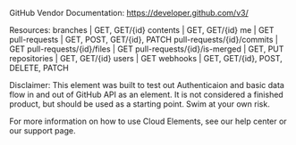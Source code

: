 GitHub
Vendor Documentation: https://developer.github.com/v3/

Resources: 
branches | GET, GET/{id}
contents | GET, GET/{id}
me | GET
pull-requests | GET, POST, GET/{id}, PATCH
pull-requests/{id}/commits | GET
pull-requests/{id}/files | GET
pull-requests/{id}/is-merged | GET, PUT
repositories | GET, GET/{id}
users | GET
webhooks | GET, GET/{id}, POST, DELETE, PATCH

Disclaimer: This element was built to test out Authenticaion and basic data flow in and out of GitHub API as an element. It is not considered a finished product, but should be used as a starting point. Swim at your own risk.

For more information on how to use Cloud Elements, see our help center or our support page.